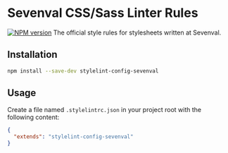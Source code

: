 # Sevenval CSS/Sass Linter Rules

[![NPM version](http://img.shields.io/npm/v/stylelint-config-sevenval.svg)](https://www.npmjs.org/package/stylelint-config-standard)
The official style rules for stylesheets written at Sevenval.

## Installation

```bash
npm install --save-dev stylelint-config-sevenval
```

## Usage

Create a file named `.stylelintrc.json` in your project root with the following
content:

```json
{
  "extends": "stylelint-config-sevenval"
}
```
